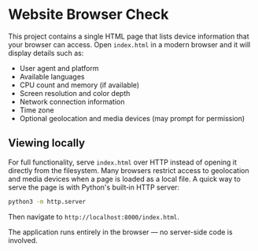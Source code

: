 # Website Browser Check

This project contains a single HTML page that lists device information that your browser can access. Open `index.html` in a modern browser and it will display details such as:

- User agent and platform
- Available languages
- CPU count and memory (if available)
- Screen resolution and color depth
- Network connection information
- Time zone
- Optional geolocation and media devices (may prompt for permission)

## Viewing locally

For full functionality, serve `index.html` over HTTP instead of opening it
directly from the filesystem. Many browsers restrict access to geolocation and
media devices when a page is loaded as a local file. A quick way to serve the
page is with Python's built‑in HTTP server:

```bash
python3 -m http.server
```

Then navigate to `http://localhost:8000/index.html`.

The application runs entirely in the browser — no server-side code is involved.
